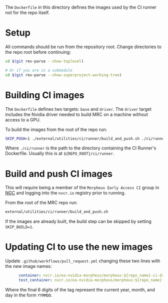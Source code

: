 <!--
 SPDX-FileCopyrightText: Copyright (c) 2022, NVIDIA CORPORATION & AFFILIATES. All rights reserved.
 SPDX-License-Identifier: Apache-2.0

 Licensed under the Apache License, Version 2.0 (the "License");
 you may not use this file except in compliance with the License.
 You may obtain a copy of the License at

 http://www.apache.org/licenses/LICENSE-2.0

 Unless required by applicable law or agreed to in writing, software
 distributed under the License is distributed on an "AS IS" BASIS,
 WITHOUT WARRANTIES OR CONDITIONS OF ANY KIND, either express or implied.
 See the License for the specific language governing permissions and
 limitations under the License.
-->

The `Dockerfile` in this directory defines the images used by the CI runner not for the repo itself.

# Setup
All commands should be run from the repository root. Change directories to the repo root before continuing:

```bash
cd $(git rev-parse --show-toplevel)

# Or if you are in a submodule
cd $(git rev-parse --show-superproject-working-tree)
```

# Building CI images
The `Dockerfile` defines two targets: `base` and `driver`. The `driver` target includes the Nvidia driver needed to build MRC on a machine without access to a GPU.

To build the images from the root of the repo run:
```bash
SKIP_PUSH=1 ./external/utilities/ci/runner/build_and_push.sh ./ci/runner
```
Where `./ci/runner` is the path to the directory containing the CI Runner's Dockerfile. Usually this is at `${REPO_ROOT}/ci/runner`.

# Build and push CI images
This will require being a member of the `Morpheus Early Access CI` group in [NGC](https://catalog.ngc.nvidia.com) and logging into the `nvcr.io` registry prior to running.

From the root of the MRC repo run:
```bash
external/utilities/ci/runner/build_and_push.sh
```

If the images are already built, the build step can be skipped by setting `SKIP_BUILD=1`.

# Updating CI to use the new images
Update `.github/workflows/pull_request.yml` changing these two lines with the new image names:
```yaml
      container: nvcr.io/ea-nvidia-morpheus/morpheus:${repo_name}-ci-driver-221128
      test_container: nvcr.io/ea-nvidia-morpheus/morpheus:${repo_name}-ci-base-221128
```

Where the final 6 digits of the tag represent the current year, month, and day in the form `YYMMDD`.
